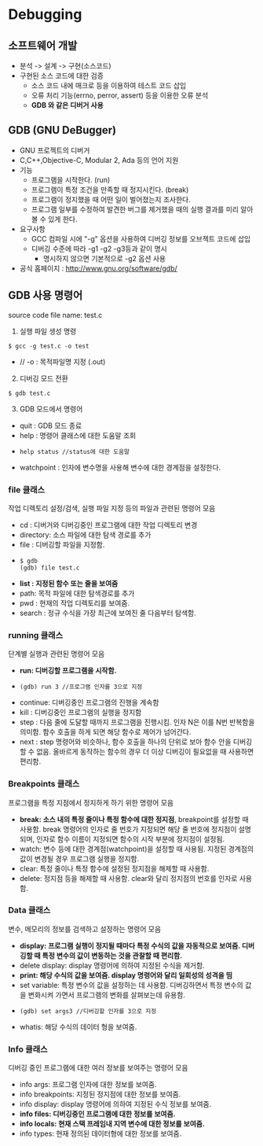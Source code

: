 # Debugging
## 소프트웨어 개발
- 분석 -> 설계 -> 구현(소스코드)
- 구현된 소스 코드에 대한 검증
  - 소스 코드 내에 매크로 등을 이용하여 테스트 코드 삽입
  - 오류 처리 기능(errno, perror, assert) 등을 이용한 오류 분석
  - **GDB 와 같은 디버거 사용**
## GDB (GNU DeBugger)
- GNU 프로젝트의 디버거
- C,C++,Objective-C, Modular 2, Ada 등의 언어 지원
- 기능
  - 프로그램을 시작한다. (run)
  - 프로그램이 특정 조건을 만족할 때 정지시킨다. (break)
  - 프로그램이 정지했을 때 어떤 일이 벌어졌는지 조사한다.
  - 프로그램 일부를 수정하여 발견한 버그를 제거했을 때의 실행 결과를 미리 알아볼 수 있게 한다.
- 요구사항
  - GCC 컴파일 시에 "-g" 옵션을 사용하여 디버깅 정보를 오브젝트 코드에 삽입
  - 디버깅 수준에 따라 -g1 -g2 -g3등과 같이 명시
    - 명시하지 않으면 기본적으로 -g2 옵션 사용
- 공식 홈페이지 : http://www.gnu.org/software/gdb/
## GDB 사용 명령어
source code file name: test.c
1. 실행 파일 생성 명령 
  ```
  $ gcc -g test.c -o test
  ```
- // -o : 목적파일명 지정 (.out)
2. 디버깅 모드 전환
  ```
  $ gdb test.c
  ```
3. GDB 모드에서 명령어
  - quit : GDB 모드 종료
  - help : 명령어 클래스에 대한 도움말 조회
  - ```
    help status //status에 대한 도움말
    ```
  - watchpoint : 인자에 변수명을 사용해 변수에 대한 경계점을 설정한다.
### file 클래스
작업 디렉토리 설정/검색, 실행 파일 지정 등의 파일과 관련된 명령어 모음
  - cd : 디버거와 디버깅중인 프로그램에 대한 작업 디렉토리 변경
  - directory: 소스 파일에 대한 탐색 경로를 추가
  - file : 디버깅할 파일을 지정함.
  - ```
    $ gdb
    (gdb) file test.c
    ```
  - **list : 지정된 함수 또는 줄을 보여줌**
  - path: 목적 파일에 대한 탐색경로를 추가
  - pwd : 현재의 작업 디렉토리를 보여줌.
  - search : 정규 수식을 가장 최근에 보여진 줄 다음부터 탐색함.
### running 클래스
단계별 실행과 관련된 명령어 모음
  - **run: 디버깅할 프로그램을 시작함.**
  - ```
    (gdb) run 3 //프로그램 인자를 3으로 지정
    ```
  - continue: 디버깅중인 프로그램의 진행을 계속함
  - kill : 디버깅중인 프로그램의 실행을 정지함
  - step : 다음 줄에 도달할 때까지 프로그램을 진행시킴. 인자 N은 이를 N번 반복함을 의미함. 함수 호출을 하게 되면 해당 함수로 제어가 넘어간다.
  - next : step 명령어와 비슷하나, 함수 호출을 하나의 단위로 보아 함수 안을 디버깅할 수 없음. 올바르게 동작하는 함수의 경우 더 이상 디버깅이 필요없을 때 사용하면 편리함.
### Breakpoints 클래스
프로그램을 특정 지점에서 정지하게 하기 위한 명령어 모음
  - **break: 소스 내의 특정 줄이나 특정 함수에 대한 정지점**, breakpoint를 설정할 때 사용함. break 명령어의 인자로 줄 번호가 지정되면 해당 줄 번호에 정지점이 설명되며, 인자로 함수 이름이 지정되면 함수의 시작 부분에 정지점이 설정됨.
  - watch: 변수 등에 대한 경계점(watchpoint)을 설정할 때 사용됨. 지정된 경계점의 값이 변경될 경우 프로그램 실행을 정지함.
  - clear: 특정 줄이나 특정 함수에 설정된 정지점을 해제할 때 사용함.
  - delete: 정지점 등을 해제할 때 사용함. clear와 달리 정지점의 번호를 인자로 사용함.
### Data 클래스
변수, 메모리의 정보를 검색하고 설정하는 명령어 모음
  - **display: 프로그램 실행이 정지될 때마다 특정 수식의 값을 자동적으로 보여줌. 디버깅할 때 특정 변수의 값이 변동하는 것을 관찰할 때 편리함.**
  - delete display: display 명령어에 의하여 지정된 수식을 제거함.
  - **print: 해당 수식의 값을 보여줌. display 명령어와 달리 일회성의 성격을 띰**
  - set variable: 특정 변수의 값을 설정하는 데 사용함. 디버깅하면서 특정 변수의 값을 변화시켜 가면서 프로그램의 변화를 살펴보는데 유용함.
  - ```
    (gdb) set args3 //디버깅할 인자를 3으로 지정
    ```
  - whatis: 해당 수식의 데이터 형을 보여줌.
### Info 클래스
디버깅 중인 프로그램에 대한 여러 정보를 보여주는 명령어 모음
  - info args: 프로그램 인자에 대한 정보를 보여줌.
  - info breakpoints: 지정된 정지점에 대한 정보를 보여줌.
  - info display: display 명령어에 의하여 지정된 수식 정보를 보여줌.
  - **info files: 디버깅중인 프로그램에 대한 정보를 보여줌.**
  - **info locals: 현재 스택 프레임내 지역 변수에 대한 정보를 보여줌.**
  - info types: 현재 정의된 데이터형에 대한 정보를 보여줌.
